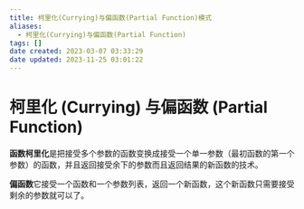 ```yaml
---
title: 柯里化(Currying)与偏函数(Partial Function)模式
aliases:
  - 柯里化(Currying)与偏函数(Partial Function)
tags: []
date created: 2023-03-07 03:33:29
date updated: 2023-11-25 03:01:22
---
```


# 柯里化 (Currying) 与偏函数 (Partial Function)

**函数柯里化**是把接受多个参数的函数变换成接受一个单一参数（最初函数的第一个参数）的函数，并且返回接受余下的参数而且返回结果的新函数的技术。

**偏函数**它接受一个函数和一个参数列表，返回一个新函数，这个新函数只需要接受剩余的参数就可以了。
